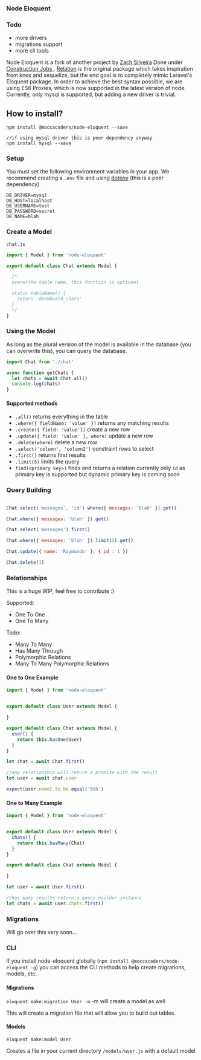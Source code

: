 ### Node Eloquent

### Todo
- more drivers
- migrations support
- more cli tools

Node Eloquent is a fork of another project by [Zach Silveira](https://github.com/zackify) Done under [Construction Jobs
](https://github.com/ConstructionJobs). [Relation](https://github.com/ConstructionJobs/relation) is the original package which takes inspiration from knex and sequelize, but the end goal is to completely mimic Laravel's Eloquent package. In order to achieve the best syntax possible, we are using ES6 Proxies, which is now supported in the latest version of node. Currently, only mysql is supported, but adding a new driver is trivial.

## How to install?

```
npm install @moccacoders/node-eloquent --save

//if using mysql driver this is peer dependency anyway
npm install mysql --save
```

### Setup

You must set the following environment variables in your app. We recommend creating a `.env` file and using [dotenv](https://github.com/motdotla/dotenv) (this is a peer dependency)

```
DB_DRIVER=mysql
DB_HOST=localhost
DB_USERNAME=test
DB_PASSWORD=secret
DB_NAME=blah
```

### Create a Model

`chat.js`

```js
import { Model } from 'node-eloquent'

export default class Chat extends Model {

  /*
  overwrite table name, this function is optional

  static tableName() {
    return 'dashboard_chats'
  }
  */
}


```

### Using the Model

As long as the plural version of the model is available in the database (you can overwrite this), you can query the database.

```js
import Chat from './chat'

async function getChats {
  let chats = await Chat.all()
  console.log(chats)
}
```

#### Supported methods

- `.all()` returns everything in the table
- `.where({ fieldName: 'value' })` returns any matching results
- `.create({ field: 'value'})` create a new row
- `.update({ field: 'value' }, where)` update a new row
- `.delete(where)` delete a new row
- `.select('column', 'column2')` constraint rows to select
- `.first()` returns first results
- `.limit(5)` limits the query
- `find(<primary key>)` finds and returns a relation currently only `id` as primary key is supported but dynamic primary key is coming soon

### Query Building

```js

Chat.select('messages', 'id').where({ messages: 'blah' }).get()

Chat.where({ messages: 'blah' }).get()

Chat.select('messages').first()

Chat.where({ messages: 'blah' }).limit(2).get()

Chat.update({ name: 'Raymundo' }, { id : 1 })

Chat.delete(1)


```

### Relationships

This is a huge WIP, feel free to contribute :)

Supported:
- One To One
- One To Many

Todo:
- Many To Many
- Has Many Through
- Polymorphic Relations
- Many To Many Polymorphic Relations

#### One to One Example

```js
import { Model } from 'node-eloquent'


export default class User extends Model {

}

export default class Chat extends Model {
  user() {
    return this.hasOne(User)
  }
}

let chat = await Chat.first()

//any relationship will return a promise with the result
let user = await chat.user

expect(user.name).to.be.equal('Bob')

```

#### One to Many Example

```js
import { Model } from 'node-eloquent'


export default class User extends Model {
  chats() {
    return this.hasMany(Chat)
  }
}

export default class Chat extends Model {

}

let user = await User.first()

//has many results return a query builder instance
let chats = await user.chats.first()


```

### Migrations

Will go over this very soon...

### CLI

If you install node-eloquent globally (`npm install @moccacoders/node-eloquent -g`) you can access the CLI methods to help create migrations, models, etc.

#### Migrations

`eloquent make:migration User -m` -m will create a model as well

This will create a migration file that will allow you to build out tables.

#### Models

`eloquent make:model User`

Creates a file in your current directory `/models/user.js` with a default model
